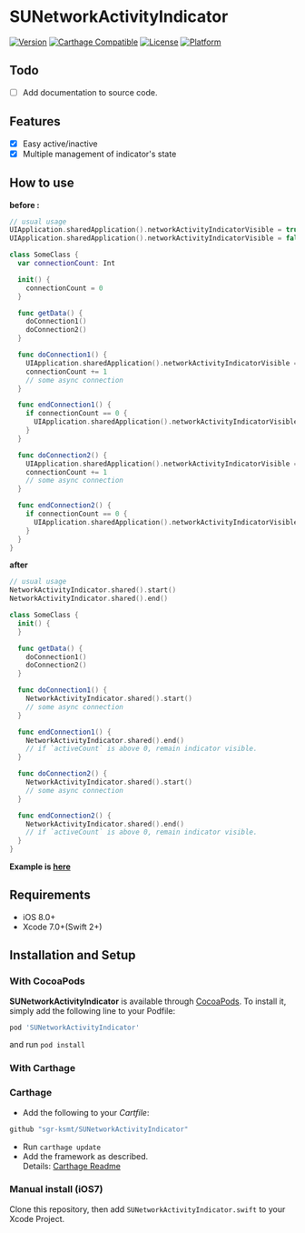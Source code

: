 # SUNetworkActivityIndicator

[![Version](https://img.shields.io/cocoapods/v/SUNetworkActivityIndicator.svg?style=flat)](http://cocoapods.org/pods/SUNetworkActivityIndicator)
[![Carthage Compatible](https://img.shields.io/badge/Carthage-compatible-4BC51D.svg?style=flat)](https://github.com/Carthage/Carthage)
[![License](https://img.shields.io/cocoapods/l/SUNetworkActivityIndicator.svg?style=flat)](http://cocoapods.org/pods/SUNetworkActivityIndicator)
[![Platform](https://img.shields.io/cocoapods/p/SUNetworkActivityIndicator.svg?style=flat)](http://cocoapods.org/pods/SUNetworkActivityIndicator)

## Todo

- [ ] Add documentation to source code.

## Features
- [x] Easy active/inactive
- [x] Multiple management of indicator's state

## How to use

**before :**

```swift
// usual usage
UIApplication.sharedApplication().networkActivityIndicatorVisible = true
UIApplication.sharedApplication().networkActivityIndicatorVisible = false

class SomeClass {
  var connectionCount: Int

  init() {
    connectionCount = 0
  }

  func getData() {
    doConnection1()
    doConnection2()
  }

  func doConnection1() {
    UIApplication.sharedApplication().networkActivityIndicatorVisible = true
    connectionCount += 1
    // some async connection
  }

  func endConnection1() {
    if connectionCount == 0 {
      UIApplication.sharedApplication().networkActivityIndicatorVisible = false
    }
  }

  func doConnection2() {
    UIApplication.sharedApplication().networkActivityIndicatorVisible = true
    connectionCount += 1
    // some async connection
  }

  func endConnection2() {
    if connectionCount == 0 {
      UIApplication.sharedApplication().networkActivityIndicatorVisible = false
    }
  }
}
```

**after**

```swift
// usual usage
NetworkActivityIndicator.shared().start()
NetworkActivityIndicator.shared().end()

class SomeClass {
  init() {
  }

  func getData() {
    doConnection1()
    doConnection2()
  }

  func doConnection1() {
    NetworkActivityIndicator.shared().start()
    // some async connection
  }

  func endConnection1() {
    NetworkActivityIndicator.shared().end()
    // if `activeCount` is above 0, remain indicator visible.
  }

  func doConnection2() {
    NetworkActivityIndicator.shared().start()
    // some async connection
  }

  func endConnection2() {
    NetworkActivityIndicator.shared().end()
    // if `activeCount` is above 0, remain indicator visible.
  }
}

```

**Example is [here](https://github.com/sgr-ksmt/SUNetworkActivityIndicator/blob/master/Demo/)**

## Requirements
- iOS 8.0+
- Xcode 7.0+(Swift 2+)

## Installation and Setup

### With CocoaPods

**SUNetworkActivityIndicator** is available through [CocoaPods](http://cocoapods.org). To install
it, simply add the following line to your Podfile:

```ruby
pod 'SUNetworkActivityIndicator'
```

and run `pod install`

### With Carthage

### Carthage

- Add the following to your *Cartfile*:

```bash
github "sgr-ksmt/SUNetworkActivityIndicator"
```

- Run `carthage update`
- Add the framework as described.
<br> Details: [Carthage Readme](https://github.com/Carthage/Carthage#adding-frameworks-to-an-application)

### Manual install (iOS7)
Clone this repository, then add `SUNetworkActivityIndicator.swift` to your Xcode Project.